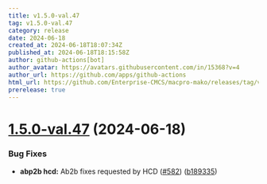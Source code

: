 ```yaml
---
title: v1.5.0-val.47
tag: v1.5.0-val.47
category: release
date: 2024-06-18
created_at: 2024-06-18T18:07:34Z
published_at: 2024-06-18T18:15:58Z
author: github-actions[bot]
author_avatar: https://avatars.githubusercontent.com/in/15368?v=4
author_url: https://github.com/apps/github-actions
html_url: https://github.com/Enterprise-CMCS/macpro-mako/releases/tag/v1.5.0-val.47
prerelease: true
---
```


# [1.5.0-val.47](https://github.com/Enterprise-CMCS/macpro-mako/compare/v1.5.0-val.46...v1.5.0-val.47) (2024-06-18)


### Bug Fixes

* **abp2b hcd:** Ab2b fixes requested by HCD ([#582](https://github.com/Enterprise-CMCS/macpro-mako/issues/582)) ([b189335](https://github.com/Enterprise-CMCS/macpro-mako/commit/b189335889a01f1525e4c3be0721bf55d689d332))




